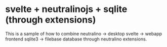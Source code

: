 # svelte + neutralinojs + sqlite (through extensions)
This is a sample of how to combine
    neutralino -> desktop
    svelte -> webapp frontend
    sqlite3 -> filebase database through neutralino extensions.
